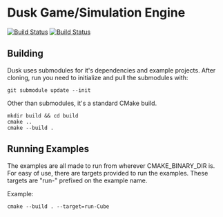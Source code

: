 # Dusk Game/Simulation Engine

[![Build Status](https://travis-ci.org/WhoBrokeTheBuild/Dusk.svg?branch=master)](https://travis-ci.org/WhoBrokeTheBuild/Dusk)
[![Build Status](https://ci.appveyor.com/api/projects/status/github/WhoBrokeTheBuild/Dusk)](https://ci.appveyor.com/project/WhoBrokeTheBuild/dusk)

## Building

Dusk uses submodules for it's dependencies and example projects. After cloning,
run you need to initialize and pull the submodules with:

```
git submodule update --init
```

Other than submodules, it's a standard CMake build.

```
mkdir build && cd build
cmake ..
cmake --build .
```

## Running Examples

The examples are all made to run from wherever CMAKE_BINARY_DIR is. For easy of
use, there are targets provided to run the examples. These targets are "run-"
prefixed on the example name.

Example:
```
cmake --build . --target=run-Cube
```
